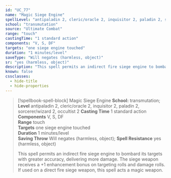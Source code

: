 ```yaml
---
id: "UC_77"
name: "Magic Siege Engine"
spellLevel: "antipaladin 2, cleric/oracle 2, inquisitor 2, paladin 2, sorcerer/wizard 2, occultist 2"
school: "transmutation"
source: "Ultimate Combat"
range: "touch"
castingTime: "1 standard action"
components: "V, S, DF"
targets: "one siege engine touched"
duration: "1 minutes/level"
saveType: "Will negates (harmless, object)"
sr: "yes (harmless, object)"
description: "This spell permits an indirect fire siege engine to bombard its targets with greater accuracy, delivering more damage. The siege weapon receives a +1 enhancement bonus on targeting rolls and damage rolls. If used on a direct fire siege weapon, this spell acts a magic weapon."
known: false
cssclasses:
  - hide-title
  - hide-properties
---
```


> [!spellbook-spell-block] Magic Siege Engine
> **School:** transmutation; **Level** antipaladin 2, cleric/oracle 2, inquisitor 2, paladin 2, sorcerer/wizard 2, occultist 2
> **Casting Time** 1 standard action  
> **Components** V, S, DF  
> **Range** touch  
> **Targets** one siege engine touched  
> **Duration** 1 minutes/level  
> **Saving Throw** Will negates (harmless, object); **Spell Resistance** yes (harmless, object)
> 
> This spell permits an indirect fire siege engine to bombard its targets with greater accuracy, delivering more damage. The siege weapon receives a +1 enhancement bonus on targeting rolls and damage rolls. If used on a direct fire siege weapon, this spell acts a magic weapon.